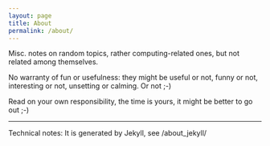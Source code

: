 ```yaml
---
layout: page
title: About
permalink: /about/
---
```


Misc. notes on random topics, rather computing-related ones, but not related
among themselves.

No warranty of fun or usefulness: they might be useful or not, funny or not,
interesting or not, unsetting or calming. Or not ;-)

Read on your own responsibility, the time is yours, it might be better to go out ;-)


---
Technical notes: 
It is generated by Jekyll, see /about_jekyll/
